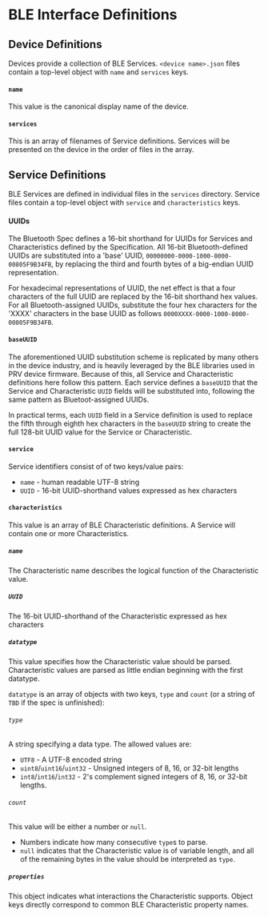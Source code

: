 # BLE Interface Definitions

## Device Definitions
Devices provide a collection of BLE Services.
`<device name>.json` files contain a top-level object with `name` and `services` keys.

#### `name`
This value is the canonical display name of the device.

#### `services`
This is an array of filenames of Service definitions.
Services will be presented on the device in the order of files in the array.

## Service Definitions
BLE Services are defined in individual files in the `services` directory.
Service files contain a top-level object with `service` and `characteristics` keys.

#### UUIDs
The Bluetooth Spec defines a 16-bit shorthand for UUIDs for Services and Characteristics
defined by the Specification.
All 16-bit Bluetooth-defined UUIDs are substituted into a 'base' UUID,
`00000000-0000-1000-8000-00805F9B34FB`, by replacing the third and fourth bytes of
a big-endian UUID representation.

For hexadecimal representations of UUID, the net effect is that a four characters of the full
UUID are replaced by the 16-bit shorthand hex values. For all Bluetooth-assigned UUIDs,
substitute the four hex characters for the 'XXXX' characters in the base UUID as follows
`0000XXXX-0000-1000-8000-00805F9B34FB`.

#### `baseUUID`
The aforementioned UUID substitution scheme is replicated by many others in the device industry,
and is heavily leveraged by the BLE libraries used in PRV device firmware. 
Because of this, all Service and Characteristic definitions here follow this pattern.
Each service defines a `baseUUID` that the Service and Characteristic `UUID` fields will
be substituted into, following the same pattern as Bluetoot-assigned UUIDs.

In practical terms, each `UUID` field in a Service definition is used to replace the
fifth through eighth hex characters in the `baseUUID` string to create the full
128-bit UUID value for the Service or Characteristic. 

#### `service`
Service identifiers consist of of two keys/value pairs:
* `name` - human readable UTF-8 string
* `UUID` - 16-bit UUID-shorthand values expressed as hex characters

#### `characteristics`
This value is an array of BLE Characteristic definitions.
A Service will contain one or more Characteristics.

##### `name`
The Characteristic name describes the logical function of the Characteristic value.

##### `UUID`
The 16-bit UUID-shorthand of the Characteristic expressed as hex characters

##### `datatype`
This value specifies how the Characteristic value should be parsed.
Characteristic values are parsed as little endian beginning with the first datatype.

`datatype` is an array of objects with two keys, `type` and `count`
(or a string of `TBD` if the spec is unfinished):

###### `type`
A string specifying a data type. The allowed values are:
* `UTF8` - A UTF-8 encoded string
* `uint8`/`uint16`/`uint32` - Unsigned integers of 8, 16, or 32-bit lengths
* `int8`/`int16`/`int32` - 2's complement signed integers of 8, 16, or 32-bit lengths.

###### `count`
This value will be either a number or `null`.
* Numbers indicate how many consecutive `type`s to parse.
* `null` indicates that the Characteristic value is of variable length,
and all of the remaining bytes in the value should be interpreted as `type`.

##### `properties`
This object indicates what interactions the Characteristic supports.
Object keys directly correspond to common BLE Characteristic property names.
